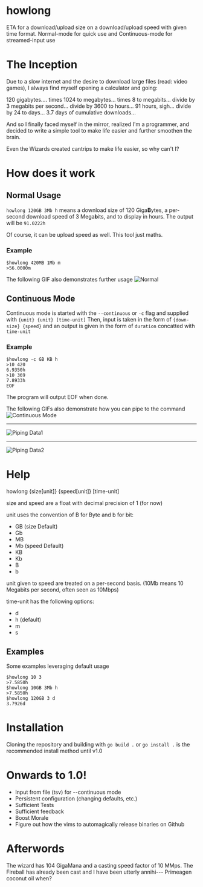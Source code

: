 # howlong
ETA for a download/upload size on a download/upload speed with given time format.
Normal-mode for quick use and Continuous-mode for streamed-input use

# The Inception
Due to a slow internet and the desire to download large files (read: video games), I always find myself opening a calculator and going:

120 gigabytes.... times 1024 to megabytes... times 8 to megabits... divide by 3 megabits per second... divide by 3600 to hours... 91 hours, sigh... divide by 24 to days... 3.7 days of cumulative downloads...

And so I finally faced myself in the mirror, realized I'm a programmer, and decided to write a simple tool to make life easier and further smoothen the brain.

Even the Wizards created cantrips to make life easier, so why can't I?

# How does it work
## Normal Usage
`howlong 120GB 3Mb h` means a download size of 120 Giga**B**ytes, a per-second download speed of 3 Mega**b**its, and to display in hours.
The output will be `91.0222h`

Of course, it can be upload speed as well. This tool just maths.

### Example
```
$howlong 420MB 1Mb m
>56.0000m
```
The following GIF also demonstrates further usage
![Normal](./.example_gifs/normal.gif)

## Continuous Mode
Continuous mode is started with the `--continuous` or `-c` flag and supplied with `{unit} {unit} [time-unit]`
Then, input is taken in the form of `{down-size} {speed}` and an output is given in the form of `duration` concatted with `time-unit`

### Example
```
$howlong -c GB KB h
>10 420 
6.9350h
>10 369
7.8933h
EOF
```
The program will output EOF when done.

The following GIFs also demonstrate how you can pipe to the command
![Continuous Mode](./.example_gifs/continuous1.gif)

---

![Piping Data1](./.example_gifs/data1.gif)

---

![Piping Data2](./.example_gifs/data2.gif)


# Help
howlong {size[unit]} {speed[unit]} [time-unit]

size and speed are a float with decimal precision of 1 (for now)

unit uses the convention of B for Byte and b for bit:
- GB (size Default)
- Gb
- MB
- Mb (speed Default)
- KB
- Kb
- B
- b

unit given to speed are treated on a per-second basis. (10Mb means 10 Megabits per second, often seen as 10Mbps)

time-unit has the following options:
- d
- h (default)
- m
- s

## Examples
Some examples leveraging default usage
```
$howlong 10 3
>7.5850h
$howlong 10GB 3Mb h
>7.5850h
$howlong 120GB 3 d
3.7926d
```

# Installation
Cloning the repository and building with `go build .` or `go install .` is the recommended install method until v1.0

# Onwards to 1.0!
+ Input from file (tsv) for --continuous mode
+ Persistent configuration (changing defaults, etc.)
+ Sufficient Tests
+ Sufficient feedback
+ Boost Morale
+ Figure out how the vims to automagically release binaries on Github


# Afterwords
The wizard has 104 GigaMana and a casting speed factor of 10 MMps.
The Fireball has already been cast and I have been utterly annihi---
Primeagen coconut oil when?
